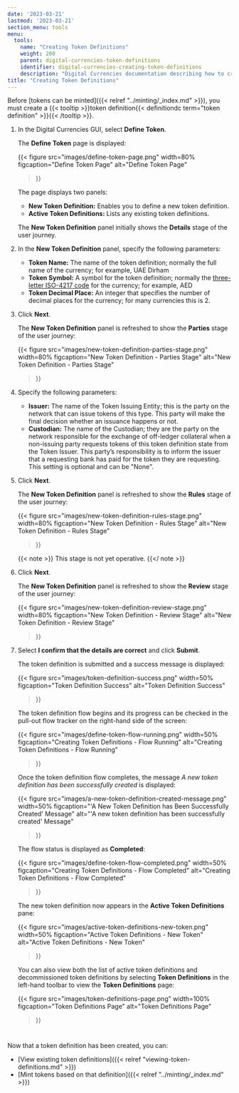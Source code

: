 ```yaml
---
date: '2023-03-21'
lastmod: '2023-03-21'
section_menu: tools
menu:
  tools:
    name: "Creating Token Definitions"
    weight: 200
    parent: digital-currencies-token-definitions
    identifier: digital-currencies-creating-token-definitions
    description: "Digital Currencies documentation describing how to create token definitions via the GUI"
title: "Creating Token Definitions"
---
```



Before [tokens can be minted]({{< relref "../minting/_index.md" >}}), you must create a {{< tooltip >}}token definition{{< definitiondc term="token definition" >}}{{< /tooltip >}}.

1. In the Digital Currencies GUI, select **Define Token**.

   The **Define Token** page is displayed:
   
   {{< 
      figure
	  src="images/define-token-page.png"
      width=80%
	  figcaption="Define Token Page"
	  alt="Define Token Page"
   >}}
   
   The page displays two panels:
   
   * **New Token Definition:** Enables you to define a new token definition.
   * **Active Token Definitions:** Lists any existing token definitions.
   
   The **New Token Definition** panel initially shows the **Details** stage of the user journey.
   
2. In the **New Token Definition** panel, specify the following parameters:

   * **Token Name:** The name of the token definition; normally the full name of the currency; for example, UAE Dirham
   * **Token Symbol:** A symbol for the token definition; normally the [three-letter ISO-4217 code](https://en.wikipedia.org/wiki/ISO_4217) for the currency; for example, AED
   * **Token Decimal Place:** An integer that specifies the number of decimal places for the currency; for many currencies this is 2.
   
   <!-- Keep the above descriptions in sync with those in the overview -->
   
3. Click **Next**.

   The **New Token Definition** panel is refreshed to show the **Parties** stage of the user journey:
   
   {{< 
      figure
	  src="images/new-token-definition-parties-stage.png"
      width=80%
	  figcaption="New Token Definition - Parties Stage"
	  alt="New Token Definition - Parties Stage"
   >}}
   
4. Specify the following parameters:

   * **Issuer:** The name of the Token Issuing Entity; this is the party on the network that can issue tokens of this type. This party will make the final decision whether an issuance happens or not.
   * **Custodian:** The name of the Custodian; they are the party on the network responsible for the exchange of off-ledger collateral when a non-issuing party requests tokens of this token definition state from the Token Issuer. This party’s responsibility is to inform the issuer that a requesting bank has paid for the token they are requesting. This setting is optional and can be "None".

5. Click **Next**.

   The **New Token Definition** panel is refreshed to show the **Rules** stage of the user journey:
   
   {{< 
      figure
	  src="images/new-token-definition-rules-stage.png"
      width=80%
	  figcaption="New Token Definition - Rules Stage"
	  alt="New Token Definition - Rules Stage"
   >}}
   
   {{< note >}}
   This stage is not yet operative.
   {{</ note >}}
   
6. Click **Next**.

   The **New Token Definition** panel is refreshed to show the **Review** stage of the user journey: 
   
   {{< 
      figure
	  src="images/new-token-definition-review-stage.png"
      width=80%
	  figcaption="New Token Definition - Review Stage"
	  alt="New Token Definition - Review Stage"
   >}}
   
7. Select **I confirm that the details are correct** and click **Submit**.

   The token definition is submitted and a success message is displayed:

   {{< 
      figure
	  src="images/token-definition-success.png"
      width=50%
	  figcaption="Token Definition Success"
	  alt="Token Definition Success"
   >}}
   
   The token definition flow begins and its progress can be checked in the pull-out flow tracker on the right-hand side of the screen:
    
   {{< 
      figure
	  src="images/define-token-flow-running.png"
      width=50%
	  figcaption="Creating Token Definitions - Flow Running"
	  alt="Creating Token Definitions - Flow Running"
   >}}  
   
   Once the token definition flow completes, the message *A new token definition has been successfully created* is displayed:

   {{< 
      figure
	  src="images/a-new-token-definition-created-message.png"
      width=50%
	  figcaption="'A New Token Definition has Been Successfully Created' Message"
	  alt="'A new token definition has been successfully created' Message"
   >}}  
   
   The flow status is displayed as **Completed**:
     
   {{< 
      figure
	  src="images/define-token-flow-completed.png"
      width=50%
	  figcaption="Creating Token Definitions - Flow Completed"
	  alt="Creating Token Definitions - Flow Completed"
   >}} 
   
   The new token definition now appears in the **Active Token Definitions** pane:
   
   {{< 
      figure
	  src="images/active-token-definitions-new-token.png"
      width=50%
	  figcaption="Active Token Definitions - New Token"
	  alt="Active Token Definitions - New Token"
   >}}
   
   You can also view both the list of active token definitions and decommissioned token definitions by selecting **Token Definitions** in the left-hand toolbar to view the **Token Definitions** page:
   
   {{< 
      figure
	  src="images/token-definitions-page.png"
      width=100%
	  figcaption="Token Definitions Page"
	  alt="Token Definitions Page"
   >}}
   #
   
<!-- Future - Once the token definition has been created, it must go through a number of business units to gain approval, before being broadcast to the token issuing entity. In a central bank, this maybe a policy department; in a commercial bank, the legal department. There can be multiple approvers and each must be able to approve, reject or amend the definition in order to meet approval guidelines. 

The token defining entity cannot publish the token definition to the TIE unless the token is approved.  --> 

Now that a token definition has been created, you can:

* [View existing token definitions]({{< relref "viewing-token-definitions.md" >}})
* [Mint tokens based on that definition]({{< relref "../minting/_index.md" >}})
   
   
 